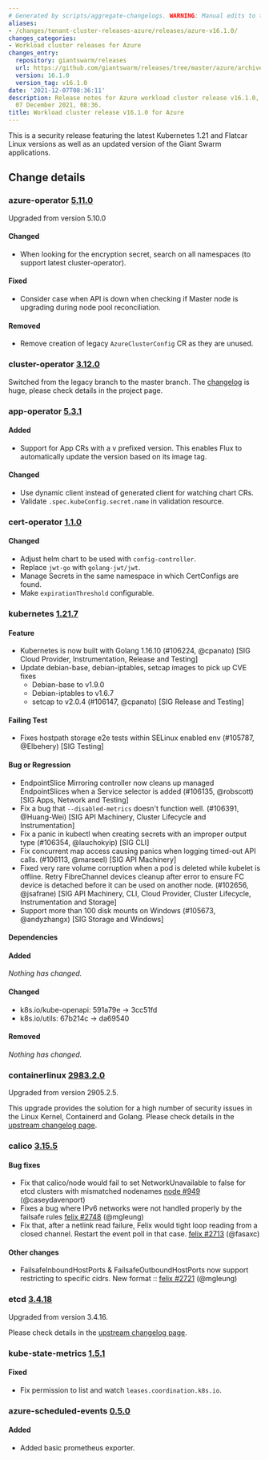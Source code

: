 ```yaml
---
# Generated by scripts/aggregate-changelogs. WARNING: Manual edits to this files will be overwritten.
aliases:
- /changes/tenant-cluster-releases-azure/releases/azure-v16.1.0/
changes_categories:
- Workload cluster releases for Azure
changes_entry:
  repository: giantswarm/releases
  url: https://github.com/giantswarm/releases/tree/master/azure/archived/v16.1.0
  version: 16.1.0
  version_tag: v16.1.0
date: '2021-12-07T08:36:11'
description: Release notes for Azure workload cluster release v16.1.0, published on
  07 December 2021, 08:36.
title: Workload cluster release v16.1.0 for Azure
---
```


This is a security release featuring the latest Kubernetes 1.21 and Flatcar Linux versions as well as an updated version of the Giant Swarm applications. 

## Change details

### azure-operator [5.11.0](https://github.com/giantswarm/azure-operator/releases/tag/v5.11.0)

Upgraded from version 5.10.0

#### Changed
- When looking for the encryption secret, search on all namespaces (to support latest cluster-operator).

#### Fixed
- Consider case when API is down when checking if Master node is upgrading during node pool reconciliation.

#### Removed
- Remove creation of legacy `AzureClusterConfig` CR as they are unused.


### cluster-operator [3.12.0](https://github.com/giantswarm/cluster-operator/releases/tag/v3.12.0)

Switched from the legacy branch to the master branch. The [changelog](https://github.com/giantswarm/cluster-operator/blob/master/CHANGELOG.md) is huge, please check details in the project page.



### app-operator [5.3.1](https://github.com/giantswarm/app-operator/releases/tag/v5.3.1)

#### Added
- Support for App CRs with a v prefixed version. This enables Flux to automatically update the version based on its image tag.

#### Changed
- Use dynamic client instead of generated client for watching chart CRs.
- Validate `.spec.kubeConfig.secret.name` in validation resource.




### cert-operator [1.1.0](https://github.com/giantswarm/cert-operator/releases/tag/v1.1.0)

#### Changed
- Adjust helm chart to be used with `config-controller`.
- Replace `jwt-go` with `golang-jwt/jwt`.
- Manage Secrets in the same namespace in which CertConfigs are found.
- Make `expirationThreshold` configurable.



### kubernetes [1.21.7](https://github.com/kubernetes/kubernetes/releases/tag/v1.21.7)

#### Feature
- Kubernetes is now built with Golang 1.16.10 (#106224, @cpanato) [SIG Cloud Provider, Instrumentation, Release and Testing]
- Update debian-base, debian-iptables, setcap images to pick up CVE fixes
  - Debian-base to v1.9.0
  - Debian-iptables to v1.6.7
  - setcap to v2.0.4 (#106147, @cpanato) [SIG Release and Testing]
#### Failing Test
- Fixes hostpath storage e2e tests within SELinux enabled env (#105787, @Elbehery) [SIG Testing]
#### Bug or Regression
- EndpointSlice Mirroring controller now cleans up managed EndpointSlices when a Service selector is added (#106135, @robscott) [SIG Apps, Network and Testing]
- Fix a bug that `--disabled-metrics` doesn't function well. (#106391, @Huang-Wei) [SIG API Machinery, Cluster Lifecycle and Instrumentation]
- Fix a panic in kubectl when creating secrets with an improper output type (#106354, @lauchokyip) [SIG CLI]
- Fix concurrent map access causing panics when logging timed-out API calls. (#106113, @marseel) [SIG API Machinery]
- Fixed very rare volume corruption when a pod is deleted while kubelet is offline.
  Retry FibreChannel devices cleanup after error to ensure FC device is detached before it can be used on another node. (#102656, @jsafrane) [SIG API Machinery, CLI, Cloud Provider, Cluster Lifecycle, Instrumentation and Storage]
- Support more than 100 disk mounts on Windows (#105673, @andyzhangx) [SIG Storage and Windows]
#### Dependencies
#### Added
_Nothing has changed._
#### Changed
- k8s.io/kube-openapi: 591a79e → 3cc51fd
- k8s.io/utils: 67b214c → da69540
#### Removed
_Nothing has changed._



### containerlinux [2983.2.0](https://www.flatcar-linux.org/releases/#release-2983.2.0)

Upgraded from version 2905.2.5.

This upgrade provides the solution for a high number of security issues in the Linux Kernel, Containerd and Golang.
Please check details in the [upstream changelog page](https://www.flatcar-linux.org/releases/).


### calico [3.15.5](https://github.com/projectcalico/calico/releases/tag/v3.15.5)

#### Bug fixes
 - Fix that calico/node would fail to set NetworkUnavailable to false for etcd clusters with mismatched nodenames [node #949](https://github.com/projectcalico/node/pull/949) (@caseydavenport)
 - Fixes a bug where IPv6 networks were not handled properly by the failsafe rules [felix #2748](https://github.com/projectcalico/felix/pull/2748) (@mgleung)
 - Fix that, after a netlink read failure, Felix would tight loop reading from a closed channel.  Restart the event poll in that case. [felix #2713](https://github.com/projectcalico/felix/pull/2713) (@fasaxc)
#### Other changes
 - FailsafeInboundHostPorts & FailsafeOutboundHostPorts now support restricting to specific cidrs. New format <protocol>:<net>:<port> [felix #2721](https://github.com/projectcalico/felix/pull/2721) (@mgleung)



### etcd [3.4.18](https://github.com/etcd-io/etcd/releases/tag/v3.4.18)

Upgraded from version 3.4.16.

Please check details in the [upstream changelog page](https://github.com/etcd-io/etcd/blob/main/CHANGELOG-3.4.md).


### kube-state-metrics [1.5.1](https://github.com/giantswarm/kube-state-metrics-app/releases/tag/v1.5.1)

#### Fixed
- Fix permission to list and watch `leases.coordination.k8s.io`.



### azure-scheduled-events [0.5.0](https://github.com/giantswarm/azure-scheduled-events/releases/tag/v0.5.0)

#### Added
- Added basic prometheus exporter.
